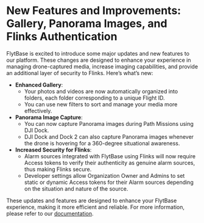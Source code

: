# New Features and Improvements: Gallery, Panorama Images, and Flinks Authentication

FlytBase is excited to introduce some major updates and new features to our platform. These changes are designed to enhance your experience in managing drone-captured media, increase imaging capabilities, and provide an additional layer of security to Flinks. Here’s what’s new:

* **Enhanced Gallery**:&#x20;
  * Your photos and videos are now automatically organized into folders, each folder corresponding to a unique Flight ID.&#x20;
  * You can use new filters to sort and manage your media more effectively.
* **Panorama Image Capture**:
  * You can now capture Panorama images during Path Missions using DJI Dock.
  * DJI Dock and Dock 2 can also capture Panorama images whenever the drone is hovering for a 360-degree situational awareness.
* **Increased Security for Flinks**:&#x20;
  * Alarm sources integrated with FlytBase using Flinks will now require Access tokens to verify their authenticity as genuine alarm sources, thus making Flinks secure.
  * Developer settings allow Organization Owner and Admins  to set static or dynamic Access tokens for their Alarm sources depending on the situation and nature of the source.

These updates and features are designed to enhance your FlytBase experience, making it more efficient and reliable. For more information, please refer to our [documentation](https://docs.flytbase.com/).
